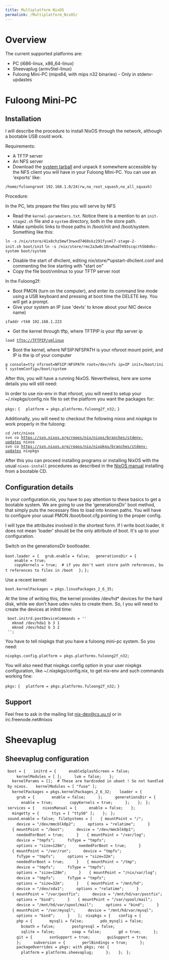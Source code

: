 ```yaml
---
title: Multiplatform NixOS
permalink: /Multiplatform_NixOS/
---
```


Overview
========

The current supported platforms are:

-   PC (i686-linux, x86_64-linux)
-   Sheevaplug (armv5tel-linux)
-   Fuloong Mini-PC (mips64, with mips n32 binaries) - Only in stdenv-updastes

Fuloong Mini-PC
===============

Installation
------------

I will describe the procedure to install NixOS through the network, although a bootable USB could work.

Requirements:

-   A TFTP server
-   An NFS server
-   Download the [system tarball](http://vicerveza.homeunix.net/~viric/tmp/nix/nixos-system-mips64-linux.tar.xz) and unpack it somewhere accessible by the NFS client you will have in your Fuloong Mini-PC. You can use an 'exports' like:

`/home/fuloongroot 192.168.1.0/24(rw,no_root_squash,no_all_squash)`

Procedure:

In the PC, lets prepare the files you will serve by NFS

-   Read the `kernel-parameters.txt`. Notice there is a mention to an `init-stage2.sh` file and a `system` directory, both in the store path.
-   Make symbolic links to those paths in /boot/init and /boot/system. Something like this:

`ln -s /nix/store/41x8chz5mwf3nwxd7460skz291fyvml7-stage-2-init.sh boot/init`
`ln -s /nix/store/rmc2a3w0c10rwhad7493scqcrh5b0dkc-system boot/system`

-   Disable the start of dhclient, editing nix/store/\*upstart-dhclient.conf and commenting the line starting with "start on"
-   Copy the file boot/vmlinux to your TFTP server root

In the Fuloong2f:

-   Boot PMON (turn on the computer), and enter its command line mode using a USB keyboard and pressing at boot time the DELETE key. You will get a prompt.
-   Give your system an IP (use 'devls' to know about your NIC device name)

`ifaddr rtk0 192.168.1.223`

-   Get the kernel through tftp, where TFTPIP is your tftp server ip

`load `[`tftp://TFTPIP/vmlinux`](tftp://TFTPIP/vmlinux)

-   Boot the kernel, where NFSIP:NFSPATH is your nfsroot mount point, and IP is the ip of your computer

`g console=tty nfsroot=NFSIP:NFSPATH root=/dev/nfs ip=IP init=/boot/init systemConfig=/boot/system`

After this, you will have a running NixOS. Nevertheless, here are some details you will still need:

In order to use nix-env in that nfsroot, you will need to setup your ~/.nixpkgs/config.nix file to set the platform you want the packages for:

`pkgs:`
`{`
`  platform = pkgs.platforms.fuloong2f_n32;`
`}`

Additionally, you will need to checkout the following *nixos* and *nixpkgs* to work properly in the fuloong:

`cd /etc/nixos`
`svn co `[`https://svn.nixos.org/repos/nix/nixos/branches/stdenv-updates`](https://svn.nixos.org/repos/nix/nixos/branches/stdenv-updates)` nixos`
`svn co `[`https://svn.nixos.org/repos/nix/nixpkgs/branches/stdenv-updates`](https://svn.nixos.org/repos/nix/nixpkgs/branches/stdenv-updates)` nixpkgs`

After this you can proceed installing programs or installing NixOS with the usual `nixos-install` procedures as described in the [NixOS manual](http://hydra.nixos.org/job/nixos/trunk/manual/latest/download) installing from a bootable CD.

Configuration details
---------------------

In your configuration.nix, you have to pay attention to these basics to get a bootable system. We are going to use the 'generationsDir' boot method, that simply puts the necessary files to load into known paths. You will have to configure your usual PMON /boot/boot.cfg pointing to the proper config.

I will type the attributes involved in the shortest form. If I write boot.loader, it does not mean 'loader' should be the only attribute of boot. It's up to your configuration.

Switch on the generationsDir bootloader.

`boot.loader = {`
`  grub.enable = false;`
`  generationsDir = {`
`    enable = true;`
`    copyKernels = true;  # if you don't want store path references, but references to files in /boot`
`  };`
`};`

Use a recent kernel:

`boot.kernelPackages = pkgs.linuxPackages_2_6_35;`

At the time of writing this, the kernel provides /dev/hd\* devices for the hard disk, while we don't have udev rules to create them. So, I you will need to create the devices at initrd time:

     boot.initrd.postDeviceCommands = ''
       mknod /dev/hda1 b 3 1
       mknod /dev/hda2 b 3 2
     '';

You have to tell nixpkgs that you have a fuloong mini-pc system. So you need:

`nixpkgs.config.platform = pkgs.platforms.fuloong2f_n32;`

You will also need that nixpkgs config option in your user nixpkgs configuration, like ~/.nixpkgs/config.nix, to get nix-env and such commands working fine:

`pkgs:`
`{`
`  platform = pkgs.platforms.fuloong2f_n32;`
`}`

Support
-------

Feel free to ask in the mailing list nix-dev@cs.uu.nl or in irc.freenode.net\#nixos

Sheevaplug
==========

Sheevaplug configuration
------------------------

` boot = {`
`   initrd = {`
`     enableSplashScreen = false;`
`     kernelModules = [ ];`
`     lvm = false;`
`   };`
`   kernelParams = [];  # These are hardcoded in uboot ! So not handled by nixos.`
`   kernelModules = [ "fuse" ];`
`   kernelPackages = pkgs.kernelPackages_2_6_32;`
`   loader = {`
`     grub = {`
`       enable = false;`
`     };`
`     generationsDir = {`
`       enable = true;`
`       copyKernels = true;`
`     };`
`   };`
` };`
` services = {`
`   nixosManual = {`
`     enable = false;`
`   };`
`   mingetty = {`
`     ttys = [ "ttyS0" ];`
`   };`
` };`
` sound.enable = false;`
` fileSystems = [`
`   { mountPoint = "/";`
`     device = "/dev/mmcblk0p2";`
`     options = "relatime";`
`     }`
`   { mountPoint = "/boot";`
`     device = "/dev/mmcblk0p1";`
`     neededForBoot = true;`
`     }`
`   { mountPoint = "/var/log";`
`     device = "tmpfs";`
`     fsType = "tmpfs";`
`     options = "size=128m";`
`     neededForBoot = true;`
`     }`
`   { mountPoint = "/var/run";`
`     device = "tmpfs";`
`     fsType = "tmpfs";`
`     options = "size=32m";`
`     neededForBoot = true;`
`     }`
`   { mountPoint = "/tmp";`
`     device = "tmpfs";`
`     fsType = "tmpfs";`
`     options = "size=128m";`
`     }`
`   { mountPoint = "/nix/var/log";`
`     device = "tmpfs";`
`     fsType = "tmpfs";`
`     options = "size=32m";`
`     }`
`   { mountPoint = "/mnt/hd";`
`     device = "/dev/sda1";`
`     options = "relatime";`
`     }`
`   { mountPoint = "/var/postfix";`
`     device = "/mnt/hd/var/postfix";`
`     options = "bind";`
`     }`
`   { mountPoint = "/var/spool/mail";`
`     device = "/mnt/hd/var/spool/mail";`
`     options = "bind";`
`     }`
`   { mountPoint = "/var/mysql";`
`     device = "/mnt/hd/var/mysql";`
`     options = "bind";`
`     }`
`   ];`
` nixpkgs = {`
`   config = {`
`     php = {`
`       mysqli = false;`
`       pdo_mysqli = false;`
`       bcmath = false;`
`       postgresql = false;`
`       sqlite = false;`
`       soap = false;`
`       gd = true;`
`     };`
`     git = {`
`       svnSupport = true;`
`       guiSupport = true;`
`     };`
`     subversion = {`
`       perlBindings = true;`
`     };`
`     packageOverrides = pkgs: with pkgs; rec {`
`       platform = platforms.sheevaplug;`
`     };`
`   };`
` };`